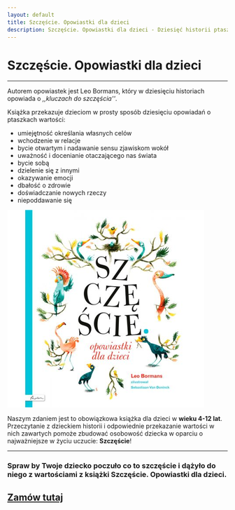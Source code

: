 ```yaml
---
layout: default
title: Szczęście. Opowiastki dla dzieci
description: Szczęście. Opowiastki dla dzieci - Dziesięć historii ptaszków o dziesięciu wartościach - Leo Bormans
---
```


# Szczęście. Opowiastki dla dzieci

---

Autorem opowiastek jest Leo Bormans, który w dziesięciu historiach opowiada o <cite>,,kluczach do szczęścia''</cite>.

Książka przekazuje dzieciom w prosty sposób dziesięciu opowiadań o ptaszkach wartości:

<ul>
    <li>umiejętność określania własnych celów</li>
    <li>wchodzenie w relacje</li>
    <li>bycie otwartym i nadawanie sensu zjawiskom wokół</li>
    <li>uważność i docenianie otaczającego nas świata</li>
    <li>bycie sobą</li>
    <li>dzielenie się z innymi</li>
    <li>okazywanie emocji</li>
    <li>dbałość o zdrowie</li>
    <li>doświadczanie nowych rzeczy</li>
    <li>niepoddawanie się</li>
</ul>

[![Idealna książka dla dzieci 6-12 lat](/assets/img/szczescie.jpg "Szczęście. Opowiastki dla dzieci")](http://bit.ly/2RD6OUS)

Naszym zdaniem jest to obowiązkowa książka dla dzieci w **wieku 4-12 lat**. Przeczytanie z dzieckiem historii i odpowiednie przekazanie wartości w nich zawartych pomoże zbudować osobowość dziecka w oparciu o najważniejsze w życiu uczucie: **Szczęście**!

---

### Spraw by Twoje dziecko poczuło co to szczęście i dążyło do niego z wartościami z książki Szczęście. Opowiastki dla dzieci.

## **[Zamów tutaj](http://bit.ly/2RD6OUS "Zamów książkę Szczęście. Opowiastki dla dzieci")**
